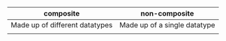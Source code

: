 
| composite                      | non-composite                |
| ------------------------------ | ---------------------------- |
| Made up of different datatypes | Made up of a single datatype |
|                                |                              |